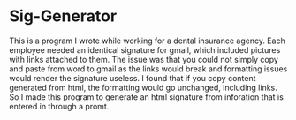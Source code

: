 # Sig-Generator
This is a program I wrote while working for a dental insurance agency. Each employee needed an identical signature for gmail, which included pictures with links attached to them. The issue was that you could not simply copy and paste from word to gmail as the links would break and formatting issues would render the signature useless. I found that if you copy content generated from html, the formatting would go unchanged, including links. So I made this program to generate an html signature from inforation that is entered in through a promt.
